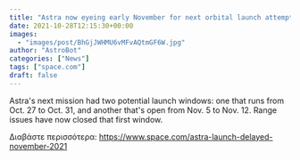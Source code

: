 ```yaml
---
title: "Astra now eyeing early November for next orbital launch attempt "
date: 2021-10-28T12:15:30+00:00
images:
  - "images/post/BhGjJWHMU6vMFvAQtmGF6W.jpg"
author: "AstroBot"
categories: ["News"]
tags: ["space.com"]
draft: false
---
```


Astra's next mission had two potential launch windows: one that runs from Oct. 27 to Oct. 31, and another that's open from Nov. 5 to Nov. 12. Range issues have now closed that first window. 

Διαβάστε περισσότερα: https://www.space.com/astra-launch-delayed-november-2021
